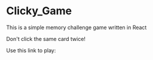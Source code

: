 # Clicky_Game

This is a simple memory challenge game written in React

Don't click the same card twice!

Use this link to play:
